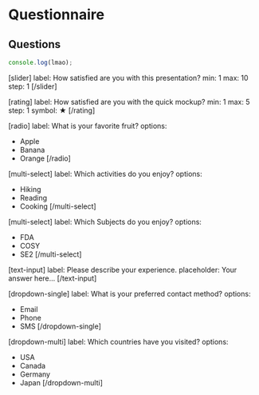 # Questionnaire

## Questions

```js
console.log(lmao);
```

[slider]
label: How satisfied are you with this presentation?
min: 1
max: 10
step: 1
[/slider]

[rating]
label: How satisfied are you with the quick mockup?
min: 1
max: 5
step: 1
symbol: ★
[/rating]

[radio]
label: What is your favorite fruit?
options:

-   Apple
-   Banana
-   Orange
    [/radio]

[multi-select]
label: Which activities do you enjoy?
options:

-   Hiking
-   Reading
-   Cooking
    [/multi-select]

[multi-select]
label: Which Subjects do you enjoy?
options:

-   FDA
-   COSY
-   SE2
    [/multi-select]

[text-input]
label: Please describe your experience.
placeholder: Your answer here...
[/text-input]

[dropdown-single]
label: What is your preferred contact method?
options:

-   Email
-   Phone
-   SMS
    [/dropdown-single]

[dropdown-multi]
label: Which countries have you visited?
options:

-   USA
-   Canada
-   Germany
-   Japan
    [/dropdown-multi]
